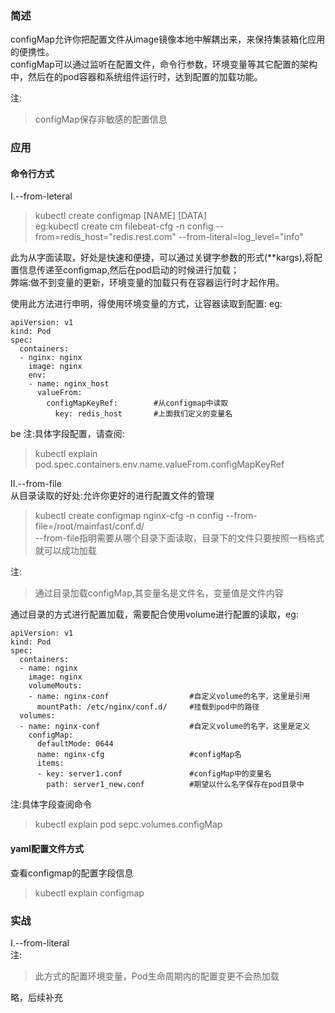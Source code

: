 ### 简述
configMap允许你把配置文件从image镜像本地中解耦出来，来保持集装箱化应用的便携性。     
configMap可以通过监听在配置文件，命令行参数，环境变量等其它配置的架构中，然后在的pod容器和系统组件运行时，达到配置的加载功能。       

注:      
> configMap保存非敏感的配置信息           

### 应用

#### 命令行方式      
Ⅰ.--from-leteral             
> kubectl create configmap [NAME] [DATA]        
> eg:kubectl create cm filebeat-cfg -n config --from=redis_host="redis.rest.com" --from-literal=log_level="info"              

此为从字面读取，好处是快速和便捷，可以通过关键字参数的形式(**kargs),将配置信息传递至configmap,然后在pod启动的时候进行加载；   
弊端:做不到变量的更新，环境变量的加载只有在容器运行时才起作用。

使用此方法进行申明，得使用环境变量的方式，让容器读取到配置:
eg:
```
apiVersion: v1
kind: Pod
spec: 
  containers:
  - nginx: nginx
    image: nginx
    env: 
    - name: nginx_host
      valueFrom:
        configMapKeyRef:        #从configmap中读取
          key: redis_host       #上面我们定义的变量名     
```
be
注:具体字段配置，请查阅:
> kubectl explain pod.spec.containers.env.name.valueFrom.configMapKeyRef        

Ⅱ.--from-file       
从目录读取的好处:允许你更好的进行配置文件的管理        
> kubectl create configmap nginx-cfg -n config --from-file=/root/mainfast/conf.d/       
> --from-file指明需要从哪个目录下面读取，目录下的文件只要按照一档格式就可以成功加载        

注:      
> 通过目录加载configMap,其变量名是文件名，变量值是文件内容     

通过目录的方式进行配置加载，需要配合使用volume进行配置的读取，eg:
```
apiVersion: v1
kind: Pod
spec:
  containers:
  - name: nginx
    image: nginx
    volumeMouts:
    - name: nginx-conf                  #自定义volume的名字，这里是引用
      mountPath: /etc/nginx/conf.d/     #挂载到pod中的路径
  volumes:
  - name: nginx-conf                    #自定义volume的名字，这里是定义
    configMap:
      defaultMode: 0644
      name: nginx-cfg                   #configMap名
      items:
      - key: server1.conf               #configMap中的变量名
        path: server1_new.conf          #期望以什么名字保存在pod目录中
```

注:具体字段查阅命令            
> kubectl explain pod sepc.volumes.configMap        

#### yaml配置文件方式     
查看configmap的配置字段信息
> kubectl explain configmap     

### 实战
Ⅰ.--from-literal        
注:      
> 此方式的配置环境变量，Pod生命周期内的配置变更不会热加载     

略，后续补充







